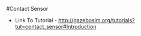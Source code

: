 #Contact Sensor

- Link To Tutorial - http://gazebosim.org/tutorials?tut=contact_sensor#Introduction
